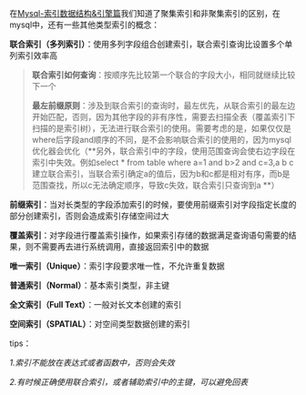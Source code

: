 在[Mysql-索引数据结构&引擎篇](https://github.com/MasterWilliamCheng/codeman/blob/main/mysql/Mysql-%E7%B4%A2%E5%BC%95%E6%95%B0%E6%8D%AE%E7%BB%93%E6%9E%84%26%E5%BC%95%E6%93%8E%E7%AF%87.md)我们知道了聚集索引和非聚集索引的区别，在mysql中，还有一些其他类型索引的概念：

**联合索引（多列索引）**：使用多列字段组合创建索引，联合索引查询比设置多个单列索引效率高
> **联合索引如何查询**：按顺序先比较第一个联合的字段大小，相同就继续比较下一个
> 
> **最左前缀原则**：涉及到联合索引的查询时，最左优先，从联合索引的最左边开始匹配，否则，因为其他字段的非有序性，需要去扫描全表（覆盖索引下扫描的是索引树），无法进行联合索引的使用。需要考虑的是，如果仅仅是where后字段and顺序的不同，是不会影响联合索引的使用的，因为mysql优化器会优化（**另外，联合索引中的字段，使用范围查询会使右边字段在索引中失效。例如select * from table where a=1 and b>2 and c=3,a b c建立联合索引，当联合索引确定a的值后，因为b和c都是相对有序，而b是范围查找，所以c无法确定顺序，导致c失效，联合索引只查询到a **）

**前缀索引**：当对长类型的字段添加索引的时候，要使用前缀索引对字段指定长度的部分创建索引，否则会造成索引存储空间过大

**覆盖索引**：对字段进行覆盖索引操作，如果索引存储的数据满足查询语句需要的结果，则不需要再去进行系统调用，直接返回索引中的数据

**唯一索引（Unique）**：索引字段要求唯一性，不允许重复数据

**普通索引（Normal）**：基本索引类型，非主键

**全文索引（Full Text）**：一般对长文本创建的索引

**空间索引（SPATIAL）**：对空间类型数据创建的索引

tips：

*1.索引不能放在表达式或者函数中，否则会失效*

*2.有时候正确使用联合索引，或者辅助索引中的主键，可以避免回表*
